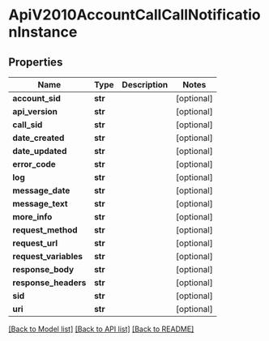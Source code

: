 # ApiV2010AccountCallCallNotificationInstance

## Properties
Name | Type | Description | Notes
------------ | ------------- | ------------- | -------------
**account_sid** | **str** |  | [optional] 
**api_version** | **str** |  | [optional] 
**call_sid** | **str** |  | [optional] 
**date_created** | **str** |  | [optional] 
**date_updated** | **str** |  | [optional] 
**error_code** | **str** |  | [optional] 
**log** | **str** |  | [optional] 
**message_date** | **str** |  | [optional] 
**message_text** | **str** |  | [optional] 
**more_info** | **str** |  | [optional] 
**request_method** | **str** |  | [optional] 
**request_url** | **str** |  | [optional] 
**request_variables** | **str** |  | [optional] 
**response_body** | **str** |  | [optional] 
**response_headers** | **str** |  | [optional] 
**sid** | **str** |  | [optional] 
**uri** | **str** |  | [optional] 

[[Back to Model list]](../README.md#documentation-for-models) [[Back to API list]](../README.md#documentation-for-api-endpoints) [[Back to README]](../README.md)


